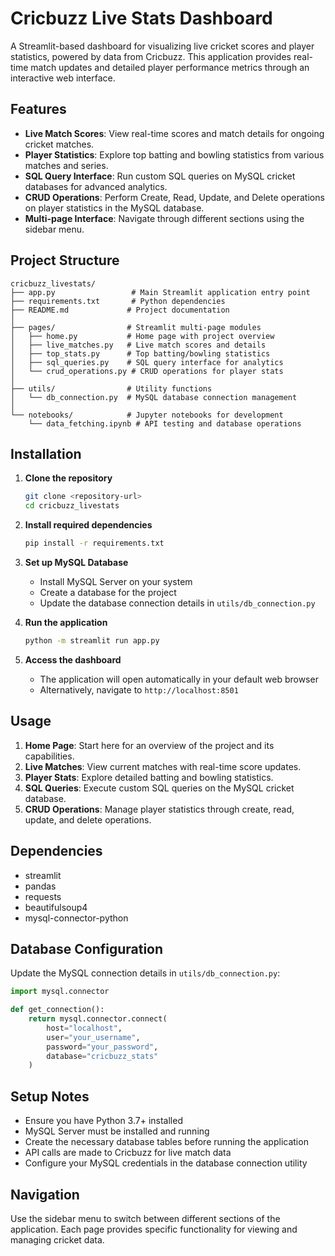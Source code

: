 
# Cricbuzz Live Stats Dashboard

A Streamlit-based dashboard for visualizing live cricket scores and player statistics, powered by data from Cricbuzz. This application provides real-time match updates and detailed player performance metrics through an interactive web interface.

## Features

- **Live Match Scores**: View real-time scores and match details for ongoing cricket matches.
- **Player Statistics**: Explore top batting and bowling statistics from various matches and series.
- **SQL Query Interface**: Run custom SQL queries on MySQL cricket databases for advanced analytics.
- **CRUD Operations**: Perform Create, Read, Update, and Delete operations on player statistics in the MySQL database.
- **Multi-page Interface**: Navigate through different sections using the sidebar menu.

## Project Structure

```
cricbuzz_livestats/
├── app.py                 # Main Streamlit application entry point
├── requirements.txt       # Python dependencies
├── README.md             # Project documentation
│
├── pages/                # Streamlit multi-page modules
│   ├── home.py           # Home page with project overview
│   ├── live_matches.py   # Live match scores and details
│   ├── top_stats.py      # Top batting/bowling statistics
│   ├── sql_queries.py    # SQL query interface for analytics
│   └── crud_operations.py # CRUD operations for player stats
│
├── utils/                # Utility functions
│   └── db_connection.py  # MySQL database connection management
│
└── notebooks/            # Jupyter notebooks for development
    └── data_fetching.ipynb # API testing and database operations
```

## Installation

1. **Clone the repository**

   ```bash
   git clone <repository-url>
   cd cricbuzz_livestats
   ```
2. **Install required dependencies**

   ```bash
   pip install -r requirements.txt
   ```
3. **Set up MySQL Database**

   - Install MySQL Server on your system
   - Create a database for the project
   - Update the database connection details in `utils/db_connection.py`
4. **Run the application**

   ```bash
   python -m streamlit run app.py
   ```
5. **Access the dashboard**

   - The application will open automatically in your default web browser
   - Alternatively, navigate to `http://localhost:8501`

## Usage

1. **Home Page**: Start here for an overview of the project and its capabilities.
2. **Live Matches**: View current matches with real-time score updates.
3. **Player Stats**: Explore detailed batting and bowling statistics.
4. **SQL Queries**: Execute custom SQL queries on the MySQL cricket database.
5. **CRUD Operations**: Manage player statistics through create, read, update, and delete operations.

## Dependencies

- streamlit
- pandas
- requests
- beautifulsoup4
- mysql-connector-python

## Database Configuration

Update the MySQL connection details in `utils/db_connection.py`:

```python
import mysql.connector

def get_connection():
    return mysql.connector.connect(
        host="localhost",
        user="your_username",
        password="your_password",
        database="cricbuzz_stats"
    )
```

## Setup Notes

- Ensure you have Python 3.7+ installed
- MySQL Server must be installed and running
- Create the necessary database tables before running the application
- API calls are made to Cricbuzz for live match data
- Configure your MySQL credentials in the database connection utility

## Navigation

Use the sidebar menu to switch between different sections of the application. Each page provides specific functionality for viewing and managing cricket data.
